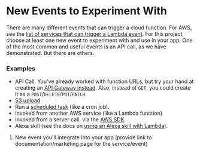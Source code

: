 # New Events to Experiment With

There are many different events that can trigger a cloud function. For AWS, see the [list of services that can trigger a Lambda event](https://docs.aws.amazon.com/lambda/latest/dg/lambda-services.html). For this project, choose at least one new event to experiment with and use in your app. One of the most common and useful events is an API call, as we have demonstrated. But there are others.

### Examples
- API Call. You've already worked with function URLs, but try your hand at creating an [API Gateway instead](https://docs.aws.amazon.com/lambda/latest/dg/services-apigateway.html). Also, instead of `GET`, you could create it as a `POST`/`DELETE`/`PUT`/`PATCH`.
- [S3 upload](https://docs.aws.amazon.com/lambda/latest/dg/with-s3.html)
- Run a [scheduled task](https://docs.aws.amazon.com/lambda/latest/dg/with-s3.html) (like a cron job).
- Invoked from another AWS service (like a Lambda function)
- Invoked from a server call, via the [AWS SDK](https://docs.aws.amazon.com/lambda/latest/dg/with-s3.html).
- Alexa skill (see the docs on [using an Alexa skill with Lambda](https://docs.aws.amazon.com/lambda/latest/dg/with-s3.html)).

1. New event you'll integrate into your app (provide link to documentation/marketing page for the service/event)